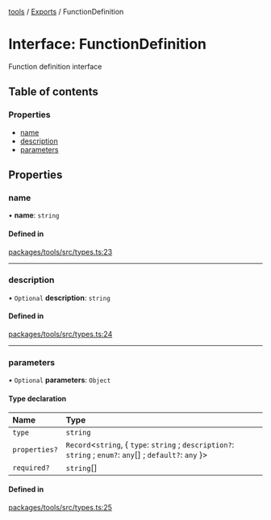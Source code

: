 <!-- 
 ⚠️  AUTO-GENERATED FILE - DO NOT EDIT MANUALLY
 This file is automatically generated by scripts/docs-generator.js
 To make changes, edit the source TypeScript files or update the generator script
-->

[tools](../../) / [Exports](../modules) / FunctionDefinition

# Interface: FunctionDefinition

Function definition interface

## Table of contents

### Properties

- [name](FunctionDefinition#name)
- [description](FunctionDefinition#description)
- [parameters](FunctionDefinition#parameters)

## Properties

### name

• **name**: `string`

#### Defined in

[packages/tools/src/types.ts:23](https://github.com/woojubb/robota/blob/e6131eaf5aa8ad4c0727d0e3d64ac06416590fdf/packages/tools/src/types.ts#L23)

___

### description

• `Optional` **description**: `string`

#### Defined in

[packages/tools/src/types.ts:24](https://github.com/woojubb/robota/blob/e6131eaf5aa8ad4c0727d0e3d64ac06416590fdf/packages/tools/src/types.ts#L24)

___

### parameters

• `Optional` **parameters**: `Object`

#### Type declaration

| Name | Type |
| :------ | :------ |
| `type` | `string` |
| `properties?` | `Record`\<`string`, \{ `type`: `string` ; `description?`: `string` ; `enum?`: `any`[] ; `default?`: `any`  }\> |
| `required?` | `string`[] |

#### Defined in

[packages/tools/src/types.ts:25](https://github.com/woojubb/robota/blob/e6131eaf5aa8ad4c0727d0e3d64ac06416590fdf/packages/tools/src/types.ts#L25)
